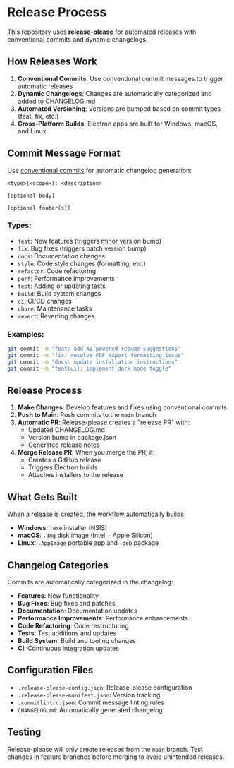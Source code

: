 # Release Process

This repository uses **release-please** for automated releases with conventional commits and dynamic changelogs.

## How Releases Work

1. **Conventional Commits**: Use conventional commit messages to trigger automatic releases
2. **Dynamic Changelogs**: Changes are automatically categorized and added to CHANGELOG.md
3. **Automated Versioning**: Versions are bumped based on commit types (feat, fix, etc.)
4. **Cross-Platform Builds**: Electron apps are built for Windows, macOS, and Linux

## Commit Message Format

Use [conventional commits](https://www.conventionalcommits.org/) for automatic changelog generation:

```
<type>(<scope>): <description>

[optional body]

[optional footer(s)]
```

### Types:
- `feat`: New features (triggers minor version bump)
- `fix`: Bug fixes (triggers patch version bump)
- `docs`: Documentation changes
- `style`: Code style changes (formatting, etc.)
- `refactor`: Code refactoring
- `perf`: Performance improvements
- `test`: Adding or updating tests
- `build`: Build system changes
- `ci`: CI/CD changes
- `chore`: Maintenance tasks
- `revert`: Reverting changes

### Examples:
```bash
git commit -m "feat: add AI-powered resume suggestions"
git commit -m "fix: resolve PDF export formatting issue"
git commit -m "docs: update installation instructions"
git commit -m "feat(ui): implement dark mode toggle"
```

## Release Process

1. **Make Changes**: Develop features and fixes using conventional commits
2. **Push to Main**: Push commits to the `main` branch
3. **Automatic PR**: Release-please creates a "release PR" with:
   - Updated CHANGELOG.md
   - Version bump in package.json
   - Generated release notes
4. **Merge Release PR**: When you merge the PR, it:
   - Creates a GitHub release
   - Triggers Electron builds
   - Attaches installers to the release

## What Gets Built

When a release is created, the workflow automatically builds:
- **Windows**: `.exe` installer (NSIS)
- **macOS**: `.dmg` disk image (Intel + Apple Silicon)
- **Linux**: `.AppImage` portable app and `.deb` package

## Changelog Categories

Commits are automatically categorized in the changelog:
- **Features**: New functionality
- **Bug Fixes**: Bug fixes and patches
- **Documentation**: Documentation updates
- **Performance Improvements**: Performance enhancements
- **Code Refactoring**: Code restructuring
- **Tests**: Test additions and updates
- **Build System**: Build and tooling changes
- **CI**: Continuous integration updates

## Configuration Files

- `.release-please-config.json`: Release-please configuration
- `.release-please-manifest.json`: Version tracking
- `.commitlintrc.json`: Commit message linting rules
- `CHANGELOG.md`: Automatically generated changelog

## Testing

Release-please will only create releases from the `main` branch. Test changes in feature branches before merging to avoid unintended releases.